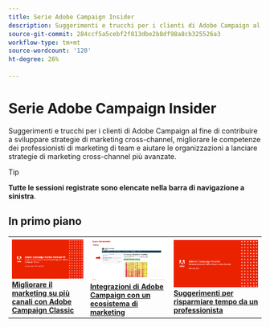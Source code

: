 ```yaml
---
title: Serie Adobe Campaign Insider
description: Suggerimenti e trucchi per i clienti di Adobe Campaign al fine di contribuire a sviluppare strategie di marketing cross-channel, migliorare le competenze dei professionisti di marketing di team e aiutare le organizzazioni a lanciare strategie di marketing cross-channel più avanzate.
source-git-commit: 284ccf5a5cebf2f813dbe2b8df98a8cb325526a3
workflow-type: tm+mt
source-wordcount: '120'
ht-degree: 26%

---
```


# Serie Adobe Campaign Insider

Suggerimenti e trucchi per i clienti di Adobe Campaign al fine di contribuire a sviluppare strategie di marketing cross-channel, migliorare le competenze dei professionisti di marketing di team e aiutare le organizzazioni a lanciare strategie di marketing cross-channel più avanzate.

>[!TIP]
>
>**Tutte le sessioni registrate sono elencate nella barra di navigazione a sinistra**.

## In primo piano

<table>
  <tr>
   <td>
      <a href="2022/cross-channel.md">
      <img alt="Migliorare il marketing su più canali con Adobe Campaign Classic" src="assets/cross-channel.png"/>
      </a>
      <div>
         <a href="./2022/cross-channel.md"><strong>Migliorare il marketing su più canali con Adobe Campaign Classic</strong></a>
         <br/>
      </div>
   </td>
   <td>
      <a href="2022/integrations.md">
      <img alt="Integrazioni di Adobe Campaign con un ecosistema di marketing" src="assets/integrations.png"/>
      </a>
      <div>
         <a href="./2022/integrations.md"><strong>Integrazioni di Adobe Campaign con un ecosistema di marketing</strong></a>
         <br/>
      </div>
   </td>
   <td>
      <a href="2022/tips.md">
      <img alt="Suggerimenti per risparmiare tempo da un professionista" src="./assets/tips.png"/>
      </a>
      <div>
         <a href="2022/tips.md"><strong>Suggerimenti per risparmiare tempo da un professionista</strong></a>
         <br/>
      </div>
   </td>
</table>